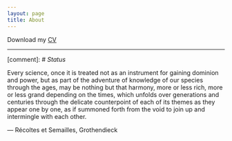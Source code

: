 ```yaml
---
layout: page
title: About
---
```


Download my [CV](https://mingzhang-yin.github.io/assets/pdfs/CV_Mingzhang%20Yin.pdf)

___

[comment]: # *Status*

Every science, once it is treated not as an instrument for gaining dominion and power, but as part of the adventure of knowledge of our species through the ages, may be nothing but that harmony, more or less rich, more or less grand depending on the times, which unfolds over generations and centuries through the delicate counterpoint of each of its themes as they appear one by one, as if summoned forth from the void to join up and intermingle with each other.

— Récoltes et Semailles, Grothendieck

